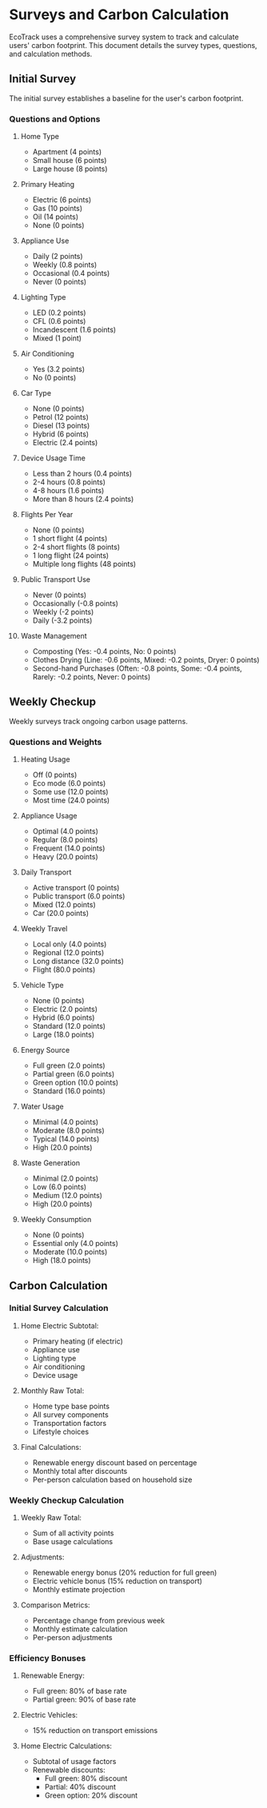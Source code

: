 # Surveys and Carbon Calculation

EcoTrack uses a comprehensive survey system to track and calculate users' carbon footprint. This document details the survey types, questions, and calculation methods.

## Initial Survey

The initial survey establishes a baseline for the user's carbon footprint.

### Questions and Options

1. Home Type
   - Apartment (4 points)
   - Small house (6 points)
   - Large house (8 points)

2. Primary Heating
   - Electric (6 points)
   - Gas (10 points)
   - Oil (14 points)
   - None (0 points)

3. Appliance Use
   - Daily (2 points)
   - Weekly (0.8 points)
   - Occasional (0.4 points)
   - Never (0 points)

4. Lighting Type
   - LED (0.2 points)
   - CFL (0.6 points)
   - Incandescent (1.6 points)
   - Mixed (1 point)

5. Air Conditioning
   - Yes (3.2 points)
   - No (0 points)

6. Car Type
   - None (0 points)
   - Petrol (12 points)
   - Diesel (13 points)
   - Hybrid (6 points)
   - Electric (2.4 points)

7. Device Usage Time
   - Less than 2 hours (0.4 points)
   - 2-4 hours (0.8 points)
   - 4-8 hours (1.6 points)
   - More than 8 hours (2.4 points)

8. Flights Per Year
   - None (0 points)
   - 1 short flight (4 points)
   - 2-4 short flights (8 points)
   - 1 long flight (24 points)
   - Multiple long flights (48 points)

9. Public Transport Use
   - Never (0 points)
   - Occasionally (-0.8 points)
   - Weekly (-2 points)
   - Daily (-3.2 points)

10. Waste Management
    - Composting (Yes: -0.4 points, No: 0 points)
    - Clothes Drying (Line: -0.6 points, Mixed: -0.2 points, Dryer: 0 points)
    - Second-hand Purchases (Often: -0.8 points, Some: -0.4 points, Rarely: -0.2 points, Never: 0 points)

## Weekly Checkup

Weekly surveys track ongoing carbon usage patterns.

### Questions and Weights

1. Heating Usage
   - Off (0 points)
   - Eco mode (6.0 points)
   - Some use (12.0 points)
   - Most time (24.0 points)

2. Appliance Usage
   - Optimal (4.0 points)
   - Regular (8.0 points)
   - Frequent (14.0 points)
   - Heavy (20.0 points)

3. Daily Transport
   - Active transport (0 points)
   - Public transport (6.0 points)
   - Mixed (12.0 points)
   - Car (20.0 points)

4. Weekly Travel
   - Local only (4.0 points)
   - Regional (12.0 points)
   - Long distance (32.0 points)
   - Flight (80.0 points)

5. Vehicle Type
   - None (0 points)
   - Electric (2.0 points)
   - Hybrid (6.0 points)
   - Standard (12.0 points)
   - Large (18.0 points)

6. Energy Source
   - Full green (2.0 points)
   - Partial green (6.0 points)
   - Green option (10.0 points)
   - Standard (16.0 points)

7. Water Usage
   - Minimal (4.0 points)
   - Moderate (8.0 points)
   - Typical (14.0 points)
   - High (20.0 points)

8. Waste Generation
   - Minimal (2.0 points)
   - Low (6.0 points)
   - Medium (12.0 points)
   - High (20.0 points)

9. Weekly Consumption
   - None (0 points)
   - Essential only (4.0 points)
   - Moderate (10.0 points)
   - High (18.0 points)

## Carbon Calculation

### Initial Survey Calculation

1. Home Electric Subtotal:
   - Primary heating (if electric)
   - Appliance use
   - Lighting type
   - Air conditioning
   - Device usage

2. Monthly Raw Total:
   - Home type base points
   - All survey components
   - Transportation factors
   - Lifestyle choices

3. Final Calculations:
   - Renewable energy discount based on percentage
   - Monthly total after discounts
   - Per-person calculation based on household size

### Weekly Checkup Calculation

1. Weekly Raw Total:
   - Sum of all activity points
   - Base usage calculations

2. Adjustments:
   - Renewable energy bonus (20% reduction for full green)
   - Electric vehicle bonus (15% reduction on transport)
   - Monthly estimate projection

3. Comparison Metrics:
   - Percentage change from previous week
   - Monthly estimate calculation
   - Per-person adjustments

### Efficiency Bonuses

1. Renewable Energy:
   - Full green: 80% of base rate
   - Partial green: 90% of base rate

2. Electric Vehicles:
   - 15% reduction on transport emissions

3. Home Electric Calculations:
   - Subtotal of usage factors
   - Renewable discounts:
     - Full green: 80% discount
     - Partial: 40% discount
     - Green option: 20% discount
